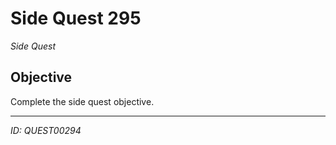 # Side Quest 295

*Side Quest*

## Objective
Complete the side quest objective.

---
*ID: QUEST00294*